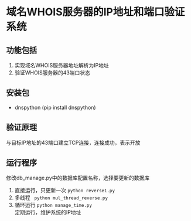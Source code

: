 # 域名WHOIS服务器的IP地址和端口验证系统

## 功能包括
1. 实现域名WHOIS服务器地址解析为IP地址
2. 验证WHOIS服务器的43端口状态

## 安装包
* dnspython (pip install dnspython)

## 验证原理
与目标IP地址的43端口建立TCP连接，连接成功，表示开放

## 运行程序

修改db_manage.py中的数据库配置名称，选择要更新的数据库

1. 直接运行，只更新一次 
 `python reverse1.py `  
2. 多线程
` python mul_thread_reverse.py`
2. 循环运行
`python manage_time.py`  
定期运行，维护系统的IP地址
 